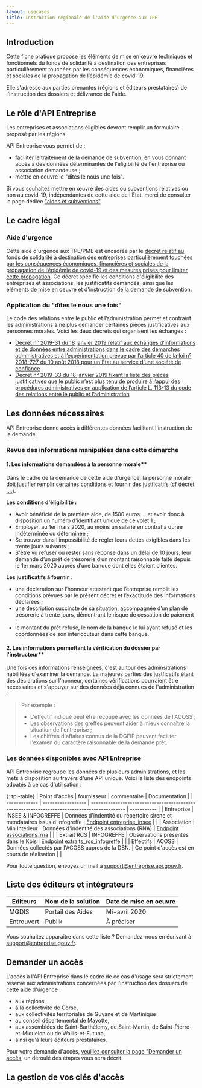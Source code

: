 ```yaml
---
layout: usecases
title: Instruction régionale de l'aide d’urgence aux TPE 
---
```


## Introduction

Cette fiche pratique propose les éléments de mise en œuvre techniques et fonctionnels du fonds de solidarité à destination des entreprises particulièrement touchées par les conséquences économiques, financières et sociales de la propagation de l’épidémie de covid-19. 

Elle s'adresse aux parties prenantes (régions et éditeurs prestataires) de l'instruction des dossiers et délivrance de l'aide.

## Le rôle d'API Entreprise 

Les entreprises et associations éligibles devront remplir un formulaire proposé par les régions. 

API Entreprise vous permet de : 
- faciliter le traitement de la demande de subvention, en vous donnant accès à des données déterminantes de l'éligibilité de l'entreprise ou association demandeuse ;
- mettre en oeuvre le "dîtes le nous une fois".
 
Si vous souhaitez mettre en œuvre des aides ou subventions relatives ou non au covid-19, indépendantes de cette aide de l’Etat, merci de consulter la page dédiée ["aides et subventions"](https://entreprise.api.gouv.fr/use_cases/aides_publiques/).

## Le cadre légal

### Aide d'urgence
Cette aide d'urgence aux TPE/PME est encadrée par le [décret relatif au fonds de solidarité à destination des entreprises particulièrement touchées par les conséquences économiques, financières et sociales de la propagation de l’épidémie de covid-19 et des mesures prises pour limiter cette propagation](ee). Ce décret spécifie les conditions d'éligibilité des entreprises et associations, les justificatifs demandés, ainsi que les éléments de mise en oeuvre et d'instruction de la demande de subvention.

### Application du "dîtes le nous une fois"
Le code des relations entre le public et l’administration permet et contraint les administrations à ne plus demander certaines pièces justificatives aux personnes morales.
Voici les deux décrets qui organisent les échanges :
- [Décret n° 2019-31 du 18 janvier 2019 relatif aux échanges d’informations et de données entre administrations dans le cadre des démarches administratives et à l’expérimentation prévue par l’article 40 de la loi n° 2018-727 du 10 août 2018 pour un Etat au service d’une société de confiance](https://https://www.legifrance.gouv.fr/affichTexte.do?cidTexte=JORFTEXT000038029589&dateTexte=20190201)
- [Décret n° 2019-33 du 18 janvier 2019 fixant la liste des pièces justificatives que le public n’est plus tenu de produire à l’appui des procédures administratives en application de l’article L. 113-13 du code des relations entre le public et l’administration](https://https://www.legifrance.gouv.fr/affichTexte.do?cidTexte=JORFTEXT000038029642&categorieLien=id)


## Les données nécessaires 

API Entreprise donne accès à différentes données facilitant l'instruction de la demande. 

### Revue des informations manipulées dans cette démarche

#### 1. Les informations demandées à la personne morale**

Dans le cadre de la demande de cette aide d'urgence, la personne morale doit justifier remplir certaines conditions et fournir des justficatifs ([cf décret ....](xxx)).

**Les conditions d'éligibilité :** 

- Avoir bénéficié de la première aide, de 1500 euros ...  et avoir donc à disposition un numéro d'identifiant unique de ce volet 1 ; 
- Employer, au 1er mars 2020, au moins un salarié en contrat à durée indéterminée ou déterminée ; 
- Se trouver dans l’impossibilité de régler leurs dettes exigibles dans les trente jours suivants ;
- S'être vu refuser ou rester sans réponse dans un délai de 10 jours, leur demande d’un prêt de trésorerie d’un montant raisonnable faite depuis le 1er mars 2020 auprès d’une banque dont elles étaient clientes.

**Les justificatifs à fournir :**

- une déclaration sur l’honneur attestant que l’entreprise remplit les conditions prévues par le présent décret et l’exactitude des informations déclarées ;
- une description succincte de sa situation, accompagnée d’un plan de trésorerie à trente jours, démontrant le risque de cessation de paiement ;
- le montant du prêt refusé, le nom de la banque le lui ayant refusé et les coordonnées de son interlocuteur dans cette banque.

#### 2. Les informations permettant la vérification du dossier par l'instructeur**
 
Une fois ces informations renseignées, c'est au tour des adminsitrations habilitées d'examiner la demande. La majeures parties des justficatifs étant des déclarations sur l'honneur, certaines vérifications pourraient être nécessaires et s'appuyer sur des données déjà connues de l'administration : 

> Par exemple : 
> - L'effectif indiqué peut être recoupé avec les données de l'ACOSS ;
> - Les observations des greffes peuvent aider à mieux connaître la situation de l'entreprise ;
> - Les chiffres d'affaires connus de la DGFIP peuvent faciliter l'examen du caractère raisonnable de la demande prêt.

### Les données disponibles avec API Entreprise

API Entreprise regroupe les données de plusieurs administrations, et les mets à disposition au travers d'une API unique. Voici la liste des endpoints adpatés à ce cas d'utilisation : 

{:.tpl-table}
| Point d'accès | fournisseur        | commentaire                                                                                  | Documentation |
| ------------- | ------------------ | -------------------------------------------------------------------------------------------- | ----------- |
| Entreprise    | INSEE & INFOGREFFE | Données d'indentité du répertoire sirene et mendataires issus d'infogreffe  | [Endpoint entreprise_insee](https://doc.entreprise.api.gouv.fr/?json#entreprises)      |                              |
| Association   | Min Intérieur      | Données d'indentité des associations (RNA) | [Endpoint associations_rna](https://doc.entreprise.api.gouv.fr/?json#associations-rna)      |                                                               |
| Extrait RCS   | INFOGREFFE         | Observations présentes dans le Kbis                                                                 | [Endpoint extraits_rcs_infogreffe](https://doc.entreprise.api.gouv.fr/?json#infogreffe-extrait-rcs)      |         |
| Effectifs     | ACOSS              | Données collectés par l'ACOSS aupres de la DSN.      | Ce point d'accès est en cours de réalisation        |          |

Pour toute question, envoyez un mail à [support@entreprise.api.gouv.fr](support@entreprise.api.gouv.fr).

## Liste des éditeurs et intégrateurs

| Editeurs   | Nom de la solution | Date de mise en oeuvre |
| ---------- | ------------------ | ---------------------- |
| MGDIS      | Portail des Aides  | Mi-avril 2020          |
| Entrouvert | Publik             | À préciser             |

Vous souhaitez apparaitre dans cette liste ? Demandez-nous en écrivant à [support@entreprise.gouv.fr](support@entreprise.gouv.fr).

## Demander un accès

L'accès à l'API Entreprise dans le cadre de ce cas d'usage sera strictement réservé aux administrations concernées par l'instruction des dossiers de cette aide d'urgence :
- aux régions,
- à la collectivité de Corse,
- aux collectivités territoriales de Guyane et de Martinique
- au conseil départemental de Mayotte,
- aux assemblées de Saint-Barthélemy, de Saint-Martin, de Saint-Pierre-et-Miquelon ou de Wallis-et-Futuna, 
- ainsi qu'à leurs éditeurs prestataires.

Pour votre demande d'accès, [veuillez consulter la page "Demander un accès](https://etalab.github.io/entreprise.api.gouv.fr/demander_un_acces/), un déroulé des étapes vous sera décrit.

## La gestion de vos clés d'accès




